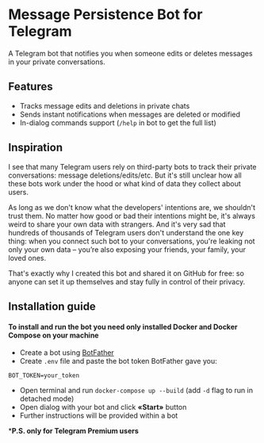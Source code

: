 # Message Persistence Bot for Telegram

A Telegram bot that notifies you when someone edits or deletes messages in your private conversations.

## Features

- Tracks message edits and deletions in private chats
- Sends instant notifications when messages are deleted or modified
- In-dialog commands support (`/help` in bot to get the full list)

## Inspiration
I see that many Telegram users rely on third-party bots to track their private conversations: message deletions/edits/etc. But it's still unclear how all these bots work under the hood or what kind of data they collect about users.

As long as we don't know what the developers' intentions are, we shouldn't trust them. No matter how good or bad their intentions might be, it's always weird to share your own data with strangers. And it's very sad that hundreds of thousands of Telegram users don't understand the one key thing: when you connect such bot to your conversations, you're leaking not only your own data – you’re also exposing your friends, your family, your loved ones.

That's exactly why I created this bot and shared it on GitHub for free: so anyone can set it up themselves and stay fully in control of their privacy.  

## Installation guide
#### To install and run the bot you need only installed Docker and Docker Compose on your machine
- Create a bot using [BotFather](https://t.me/BotFather)
- Create `.env` file and paste the bot token BotFather gave you:
```
BOT_TOKEN=your_token
```
- Open terminal and run `docker-compose up --build` (add `-d` flag to run in detached mode)
- Open dialog with your bot and click **«Start»** button
- Further instructions will be provided within a bot

***P.S. only for Telegram Premium users**